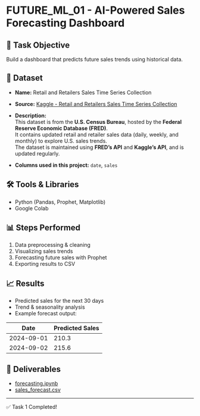 # FUTURE_ML_01 - AI-Powered Sales Forecasting Dashboard

## 📌 Task Objective
Build a dashboard that predicts future sales trends using historical data.

## 📂 Dataset
- **Name:** Retail and Retailers Sales Time Series Collection  
- **Source:** [Kaggle - Retail and Retailers Sales Time Series Collection](https://www.kaggle.com/datasets/rohitsahoo/sales-forecasting)  
- **Description:**  
  This dataset is from the **U.S. Census Bureau**, hosted by the **Federal Reserve Economic Database (FRED)**.  
  It contains updated retail and retailer sales data (daily, weekly, and monthly) to explore U.S. sales trends.  
  The dataset is maintained using **FRED’s API** and **Kaggle’s API**, and is updated regularly.  

- **Columns used in this project:** `date`, `sales`

## 🛠️ Tools & Libraries
- Python (Pandas, Prophet, Matplotlib)
- Google Colab

## 📊 Steps Performed
1. Data preprocessing & cleaning  
2. Visualizing sales trends  
3. Forecasting future sales with Prophet  
4. Exporting results to CSV  

## 📈 Results
- Predicted sales for the next 30 days  
- Trend & seasonality analysis  
- Example forecast output:  

| Date       | Predicted Sales |
|------------|-----------------|
| 2024-09-01 | 210.3           |
| 2024-09-02 | 215.6           |

## 🚀 Deliverables
- [forecasting.ipynb](https://github.com/DhanyaMShenvi-31/FUTURE_ML_01/blob/main/forecasting.ipynb)  
- [sales_forecast.csv](https://github.com/DhanyaMShenvi-31/FUTURE_ML_01/blob/main/sales_forecast.csv)  

---
✅ Task 1 Completed!
